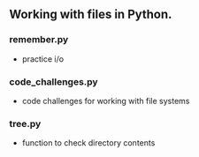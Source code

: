 ## Working with files in Python.

### remember.py
- practice i/o

### code_challenges.py
- code challenges for working with file systems

### tree.py
- function to check directory contents